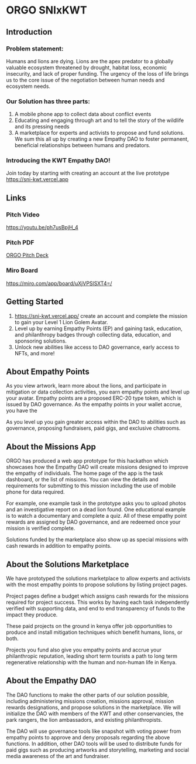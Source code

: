 # ORGO SNIxKWT

## Introduction 
### Problem statement: 

Humans and lions are dying. Lions are the apex predator to a globally valuable ecosystem threatened by drought, habitat loss, economic insecurity, and lack of proper funding. The urgency of the loss of life brings us to the core issue of the negotiation between human needs and ecosystem needs.

### Our Solution has three parts:
1. A mobile phone app to collect data about conflict events
2. Educating and engaging through art and to tell the story of the wildlife and its pressing needs
3. A marketplace for experts and activists to propose and fund solutions.
We sum this all up by creating a new Empathy DAO to foster permanent, beneficial relationships between humans and predators.

### Introducing the KWT Empathy DAO!
Join today by starting with creating an account at the live prototype https://sni-kwt.vercel.app

## Links

### Pitch Video
https://youtu.be/ph7usBpjH_4

### Pitch PDF
[ORGO Pitch Deck](ORGO%20Pitch%20Deck%20for%20SNI%20x%20KWT.pdf)

### Miro Board
https://miro.com/app/board/uXjVPSlSXT4=/


## Getting Started
1. https://sni-kwt.vercel.app/ create an account and complete the mission to gain your Level 1 Lion Golem Avatar.
2. Level up by earning Empathy Points (EP) and gaining task, education, and philanthropy badges through collecting data, education, and sponsoring solutions.
3. Unlock new abilities like access to DAO governance, early access to NFTs, and more!


## About Empathy Points

As you view artwork, learn more about the lions, and participate in mitigation or data collection activities, you earn empathy points and level up your avatar. Empathy points are a proposed ERC-20 type token, which is issued by DAO governance. As the empathy points in your wallet accrue, you have the 

As you level up you gain greater access within the DAO to abilities such as governance, proposing fundraisers, paid gigs, and exclusive chatrooms.

## About the Missions App

ORGO has produced a web app prototype for this hackathon which showcases how the Empathy DAO will create missions designed to improve the empathy of individuals. The home page of the app is the task dashboard, or the list of missions. You can view the details and requirements for submitting to this mission including the use of mobile phone for data required. 

For example, one example task in the prototype asks you to upload photos and an investigative report on a dead lion found. One educational example is to watch a documentary and complete a quiz. All of these empathy point rewards are assigned by DAO governance, and are redeemed once your mission is verified complete.

Solutions funded by the marketplace also show up as special missions with cash rewards in addition to empathy points.

## About the Solutions Marketplace

We have prototyped the solutions marketplace to allow experts and activists with the most empathy points to propose solutions by listing project pages.

Project pages define a budget which assigns cash rewards for the missions required for project success. This works by having each task independently verified with supporting data, and end to end transparency of funds to the impact they produce.

These paid projects on the ground in kenya offer job opportunities to produce and install mitigation techniques which benefit humans, lions, or both.

Projects you fund also give you empathy points and accrue your philanthropic reputation, leading short term tourists a path to long term regenerative relationship with the human and non-human life in Kenya.

## About the Empathy DAO

The DAO functions to make the other parts of our solution possible, including administering missions creation, missions approval, mission rewards designations, and propose solutions in the marketplace. We will initialize the DAO with members of the KWT and other conservancies, the park rangers, the lion ambassadors, and existing philanthropists.

The DAO will use governance tools like snapshot with voting power from empathy points to approve and deny proposals regarding the above functions. In addition, other DAO tools will be used to distribute funds for paid gigs such as producing artworks and storytelling, marketing and social media awareness of the art and fundraiser.
